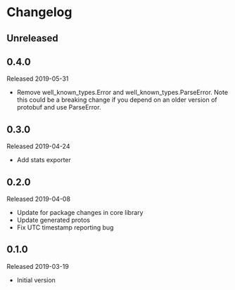 # Changelog

## Unreleased

## 0.4.0
Released 2019-05-31

- Remove well_known_types.Error and well_known_types.ParseError.
Note this could be a breaking change if you depend on an older 
version of protobuf and use ParseError.

## 0.3.0
Released 2019-04-24

- Add stats exporter

## 0.2.0
Released 2019-04-08

- Update for package changes in core library
- Update generated protos
- Fix UTC timestamp reporting bug

## 0.1.0
Released 2019-03-19

- Initial version
